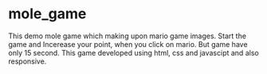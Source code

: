 # mole_game

This demo mole game which making upon mario game images. Start the game and Incerease your point, when you click on mario. But game have only 15 second. This game developed using html, css and javascipt and also responsive.